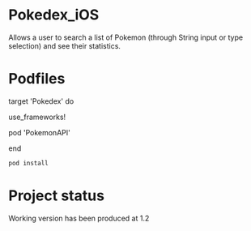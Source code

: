 # Pokedex_iOS
Allows a user to search a list of Pokemon (through String input or type selection) and see their statistics.

# Podfiles

target 'Pokedex' do

  use_frameworks!
  
pod 'PokemonAPI'

end

```bash
pod install
```

# Project status

Working version has been produced at 1.2
